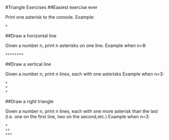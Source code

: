 #Triangle Exercises
##Easiest exercise ever

Print one asterisk to the console.
Example:

```
*
```


##Draw a horizontal line

Given a number n, print n asterisks on one line.
Example when n=8:

```
********
```

##Draw a vertical line

Given a number n, print n lines, each with one asterisks
Example when n=3:

```
*
*
*
```

##Draw a right triangle

Given a number n, print n lines, each with one more asterisk than the last (i.e. one on the first line, two on the second,etc.) 
Example when n=3:

```
*
**
***
```
